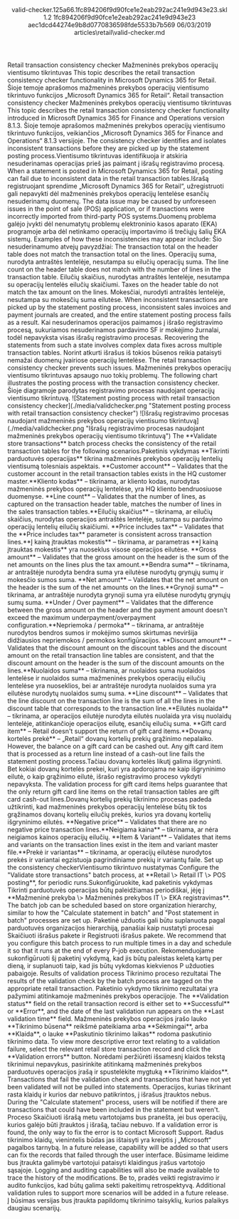 <?xml version="1.0" encoding="UTF-8"?>
<xliff xmlns:logoport="urn:logoport:xliffeditor:xliff-extras:1.0" xmlns:tilt="urn:logoport:xliffeditor:tilt-non-translatables:1.0" xmlns:xsi="http://www.w3.org/2001/XMLSchema-instance" xmlns="urn:oasis:names:tc:xliff:document:1.2" xmlns:xliffext="urn:microsoft:content:schema:xliffextensions" version="1.2" xsi:schemaLocation="urn:oasis:names:tc:xliff:document:1.2 xliff-core-1.2-transitional.xsd">
  <file datatype="xml" source-language="en-US" original="valid-checker.md" target-language="lt-LT">
    <header>
      <tool tool-company="Microsoft" tool-version="1.0-d915bc8" tool-name="mdxliff" tool-id="mdxliff"/>
      <xliffext:skl_file_name>valid-checker.125a66.1fc894206f9d90fce1e2eab292ac241e9d943e23.skl</xliffext:skl_file_name>
      <xliffext:version>1.2</xliffext:version>
      <xliffext:ms.openlocfilehash>1fc894206f9d90fce1e2eab292ac241e9d943e23</xliffext:ms.openlocfilehash>
      <xliffext:ms.sourcegitcommit>aec1dcd44274e9b8d0770836598fde5533b7b569</xliffext:ms.sourcegitcommit>
      <xliffext:ms.lasthandoff>06/03/2019</xliffext:ms.lasthandoff>
      <xliffext:ms.openlocfilepath>articles\retail\valid-checker.md</xliffext:ms.openlocfilepath>
    </header>
    <body>
      <group extype="content" id="content">
        <trans-unit xml:space="preserve" translate="yes" id="101" restype="x-metadata">
          <source>Retail transaction consistency checker</source>
        <target logoport:matchpercent="101" state="translated" state-qualifier="leveraged-tm">Mažmeninės prekybos operacijų vientisumo tikrintuvas</target></trans-unit>
        <trans-unit xml:space="preserve" translate="yes" id="102" restype="x-metadata">
          <source>This topic describes the retail transaction consistency checker functionality in Microsoft Dynamics 365 for Retail.</source>
        <target logoport:matchpercent="101" state="translated" state-qualifier="leveraged-tm">Šioje temoje aprašomos mažmeninės prekybos operacijų vientisumo tikrintuvo funkcijos „Microsoft Dynamics 365 for Retail“.</target></trans-unit>
        <trans-unit xml:space="preserve" translate="yes" id="103">
          <source>Retail transaction consistency checker</source>
        <target logoport:matchpercent="101" state="translated" state-qualifier="leveraged-tm">Mažmeninės prekybos operacijų vientisumo tikrintuvas</target></trans-unit>
        <trans-unit xml:space="preserve" translate="yes" id="104">
          <source>This topic describes the retail transaction consistency checker functionality introduced in Microsoft Dynamics 365 for Finance and Operations version 8.1.3.</source>
        <target logoport:matchpercent="101" state="translated" state-qualifier="leveraged-tm">Šioje temoje aprašomos mažmeninės prekybos operacijų vientisumo tikrintuvo funkcijos, veikiančios „Microsoft Dynamics 365 for Finance and Operations“ 8.1.3 versijoje.</target></trans-unit>
        <trans-unit xml:space="preserve" translate="yes" id="105">
          <source>The consistency checker identifies and isolates inconsistent transactions before they are picked up by the statement posting process.</source><target logoport:matchpercent="100" state="translated" state-qualifier="exact-match">Vientisumo tikrintuvas identifikuoja ir atskiria nesuderinamas operacijas prieš jas paimant į išrašų registravimo procesą.</target>
        </trans-unit>
        <trans-unit xml:space="preserve" translate="yes" id="106">
          <source>When a statement is posted in Microsoft Dynamics 365 for Retail, posting can fail due to inconsistent data in the retail transaction tables.</source><target logoport:matchpercent="91" state="translated" state-qualifier="fuzzy-match">Išrašą registruojant sprendime „Microsoft Dynamics 365 for Retail“, užregistruoti gali nepavykti dėl mažmeninės prekybos operacijų lentelėse esančių nesuderinamų duomenų.</target>
        </trans-unit>
        <trans-unit xml:space="preserve" translate="yes" id="107">
          <source>The data issue may be caused by unforeseen issues in the point of sale (POS) application, or if transactions were incorrectly imported from third-party POS systems.</source><target logoport:matchpercent="98" state="translated" state-qualifier="x-fuzzy-match-unedited">Duomenų problema galėjo įvykti dėl nenumatytų problemų elektroninio kasos aparato (EKA) programoje arba dėl netinkamo operacijų importavimo iš trečiųjų šalių EKA sistemų.</target>
        </trans-unit>
        <trans-unit xml:space="preserve" translate="yes" id="108">
          <source>Examples of how these inconsistencies may appear include:</source>
        <target logoport:matchpercent="101" state="translated" state-qualifier="leveraged-tm">Šio nesuderinamumo atvejų pavyzdžiai:</target></trans-unit>
        <trans-unit xml:space="preserve" translate="yes" id="109">
          <source>The transaction total on the header table does not match the transaction total on the lines.</source>
        <target logoport:matchpercent="101" state="translated" state-qualifier="leveraged-tm">Operacijų suma, nurodyta antraštės lentelėje, nesutampa su eilučių operacijų suma.</target></trans-unit>
        <trans-unit xml:space="preserve" translate="yes" id="110">
          <source>The line count on the header table does not match with the number of lines in the transaction table.</source>
        <target logoport:matchpercent="101" state="translated" state-qualifier="leveraged-tm">Eilučių skaičius, nurodytas antraštės lentelėje, nesutampa su operacijų lentelės eilučių skaičiumi.</target></trans-unit>
        <trans-unit xml:space="preserve" translate="yes" id="111">
          <source>Taxes on the header table do not match the tax amount on the lines.</source>
        <target logoport:matchpercent="101" state="translated" state-qualifier="leveraged-tm">Mokesčiai, nurodyti antraštės lentelėje, nesutampa su mokesčių suma eilutėse.</target></trans-unit>
        <trans-unit xml:space="preserve" translate="yes" id="112">
          <source>When inconsistent transactions are picked up by the statement posting process, inconsistent sales invoices and payment journals are created, and the entire statement posting process fails as a result.</source>
        <target logoport:matchpercent="101" state="translated" state-qualifier="leveraged-tm">Kai nesuderinamos operacijos paimamos į išrašo registravimo procesą, sukuriamos nesuderinamos pardavimo SF ir mokėjimo žurnalai, todėl nepavyksta visas išrašų registravimo procesas.</target></trans-unit>
        <trans-unit xml:space="preserve" translate="yes" id="113">
          <source>Recovering the statements from such a state involves complex data fixes across multiple transaction tables.</source>
        <target logoport:matchpercent="101" state="translated" state-qualifier="leveraged-tm">Norint atkurti išrašus iš tokios būsenos reikia pataisyti nemažai duomenų įvairiose operacijų lentelėse.</target></trans-unit>
        <trans-unit xml:space="preserve" translate="yes" id="114">
          <source>The retail transaction consistency checker prevents such issues.</source>
        <target logoport:matchpercent="101" state="translated" state-qualifier="leveraged-tm">Mažmeninės prekybos operacijų vientisumo tikrintuvas apsaugo nuo tokių problemų.</target></trans-unit>
        <trans-unit xml:space="preserve" translate="yes" id="115">
          <source>The following chart illustrates the posting process with the transaction consistency checker.</source>
        <target logoport:matchpercent="101" state="translated" state-qualifier="leveraged-tm">Šioje diagramoje parodytas registravimo procesas naudojant operacijų vientisumo tikrintuvą.</target></trans-unit>
        <trans-unit xml:space="preserve" translate="yes" id="116">
          <source><bpt id="p1">![</bpt>Statement posting process with retail transaction consistency checker<ept id="p1">]</ept><bpt id="p2">(./media/validchecker.png "</bpt>Statement posting process with retail transaction consistency checker<ept id="p2">")</ept></source>
        <target logoport:matchpercent="101" state="translated" state-qualifier="leveraged-tm"><bpt id="p1">![</bpt>Išrašų registravimo procesas naudojant mažmeninės prekybos operacijų vientisumo tikrintuvą<ept id="p1">]</ept><bpt id="p2">(./media/validchecker.png "</bpt>Išrašų registravimo procesas naudojant mažmeninės prekybos operacijų vientisumo tikrintuvą<ept id="p2">")</ept></target></trans-unit>
        <trans-unit xml:space="preserve" translate="yes" id="117">
          <source>The <bpt id="p1">**</bpt>Validate store transactions<ept id="p1">**</ept> batch process checks the consistency of the retail transaction tables for the following scenarios.</source><target logoport:matchpercent="98" state="translated" state-qualifier="fuzzy-match">Paketinis vykdymas <bpt id="p1">**</bpt>Tikrinti parduotuvės operacijas<ept id="p1">**</ept> tikrina mažmeninės prekybos operacijų lentelių vientisumą tolesniais aspektais.</target>
        </trans-unit>
        <trans-unit xml:space="preserve" translate="yes" id="118">
          <source><bpt id="p1">**</bpt>Customer account<ept id="p1">**</ept> – Validates that the customer account in the retail transaction tables exists in the HQ customer master.</source><target logoport:matchpercent="98" state="translated" state-qualifier="fuzzy-match"><bpt id="p1">**</bpt>Kliento kodas<ept id="p1">**</ept> – tikrinama, ar kliento kodas, nurodytas mažmeninės prekybos operacijų lentelėse, yra HQ kliento bendruosiuose duomenyse.</target>
        </trans-unit>
        <trans-unit xml:space="preserve" translate="yes" id="119">
          <source><bpt id="p1">**</bpt>Line count<ept id="p1">**</ept> – Validates that the number of lines, as captured on the transaction header table, matches the number of lines in the sales transaction tables.</source><target logoport:matchpercent="98" state="translated" state-qualifier="fuzzy-match"><bpt id="p1">**</bpt>Eilučių skaičius<ept id="p1">**</ept> – tikrinama, ar eilučių skaičius, nurodytas operacijos antraštės lentelėje, sutampa su pardavimo operacijų lentelių eilučių skaičiumi.</target>
        </trans-unit>
        <trans-unit xml:space="preserve" translate="yes" id="120">
          <source><bpt id="p1">**</bpt>Price includes tax<ept id="p1">**</ept> – Validates that the <bpt id="p2">**</bpt>Price includes tax<ept id="p2">**</ept> parameter is consistent across transaction lines.</source><target logoport:matchpercent="70" state="translated" state-qualifier="leveraged-mt"><bpt id="p1">**</bpt>Į kainą įtrauktas mokestis<ept id="p1">**</ept> – tikrinama, ar parametras <bpt id="p2">**</bpt>Į kainą įtrauktas mokestis<ept id="p2">**</ept> yra nuoseklus visose operacijos eilutėse.</target>
        </trans-unit>
        <trans-unit xml:space="preserve" translate="yes" id="121">
          <source><bpt id="p1">**</bpt>Gross amount<ept id="p1">**</ept> – Validates that the gross amount on the header is the sum of the net amounts on the lines plus the tax amount.</source><target logoport:matchpercent="70" state="translated" state-qualifier="leveraged-mt"><bpt id="p1">**</bpt>Bendra suma<ept id="p1">**</ept> – tikrinama, ar antraštėje nurodyta bendra suma yra eilutėse nurodytų grynųjų sumų ir mokesčio sumos suma.</target>
        </trans-unit>
        <trans-unit xml:space="preserve" translate="yes" id="122">
          <source><bpt id="p1">**</bpt>Net amount<ept id="p1">**</ept> – Validates that the net amount on the header is the sum of the net amounts on the lines.</source><target logoport:matchpercent="77" state="translated" state-qualifier="fuzzy-match"><bpt id="p1">**</bpt>Grynoji suma<ept id="p1">**</ept> – tikrinama, ar antraštėje nurodyta grynoji suma yra eilutėse nurodytų grynųjų sumų suma.</target>
        </trans-unit>
        <trans-unit xml:space="preserve" translate="yes" id="123">
          <source><bpt id="p1">**</bpt>Under / Over payment<ept id="p1">**</ept> – Validates that the difference between the gross amount on the header and the payment amount doesn't exceed the maximum underpayment/overpayment configuration.</source><target logoport:matchpercent="70" state="translated" state-qualifier="leveraged-mt"><bpt id="p1">**</bpt>Nepriemoka / permoka<ept id="p1">**</ept> – tikrinama, ar antraštėje nurodytos bendros sumos ir mokėjimo sumos skirtumas neviršija didžiausios nepriemokos / permokos konfigūracijos.</target>
        </trans-unit>
        <trans-unit xml:space="preserve" translate="yes" id="124">
          <source><bpt id="p1">**</bpt>Discount amount<ept id="p1">**</ept> – Validates that the discount amount on the discount tables and the discount amount on the retail transaction line tables are consistent, and that the discount amount on the header is the sum of the discount amounts on the lines.</source><target logoport:matchpercent="70" state="translated" state-qualifier="leveraged-mt"><bpt id="p1">**</bpt>Nuolaidos suma<ept id="p1">**</ept> – tikrinama, ar nuolaidos suma nuolaidos lentelėse ir nuolaidos suma mažmeninės prekybos operacijų eilučių lentelėse yra nuoseklios, bei ar antraštėje nurodyta nuolaidos suma yra eilutėse nurodytų nuolaidos sumų suma.</target>
        </trans-unit>
        <trans-unit xml:space="preserve" translate="yes" id="125">
          <source><bpt id="p1">**</bpt>Line discount<ept id="p1">**</ept> – Validates that the line discount on the transaction line is the sum of all the lines in the discount table that corresponds to the transaction line.</source><target logoport:matchpercent="70" state="translated" state-qualifier="leveraged-mt"><bpt id="p1">**</bpt>Eilutės nuolaida<ept id="p1">**</ept> – tikrinama, ar operacijos eilutėje nurodyta eilutės nuolaida yra visų nuolaidų lentelėje, atitinkančioje operacijos eilutę, esančių eilučių suma.</target>
        </trans-unit>
        <trans-unit xml:space="preserve" translate="yes" id="126">
          <source><bpt id="p1">**</bpt>Gift card item<ept id="p1">**</ept> – Retail doesn't support the return of gift card items.</source><target logoport:matchpercent="70" state="translated" state-qualifier="leveraged-mt"><bpt id="p1">**</bpt>Dovanų kortelės prekė<ept id="p1">**</ept> – „Retail“ dovanų kortelių prekių grąžinimo nepalaiko.</target>
        </trans-unit>
        <trans-unit xml:space="preserve" translate="yes" id="127">
          <source>However, the balance on a gift card can be cashed out. Any gift card item that is processed as a return line instead of a cash-out line fails the statement posting process.</source><target logoport:matchpercent="70" state="translated" state-qualifier="leveraged-mt">Tačiau dovanų kortelės likutį galima išgryninti. Bet kokiai dovanų kortelės prekei, kuri yra apdorojama ne kaip išgryninimo eilutė, o kaip grąžinimo eilutė, išrašo registravimo proceso vykdyti nepavyksta.</target>
        </trans-unit>
        <trans-unit xml:space="preserve" translate="yes" id="128">
          <source>The validation process for gift card items helps guarantee that the only return gift card line items on the retail transaction tables are gift card cash-out lines.</source><target logoport:matchpercent="70" state="translated" state-qualifier="leveraged-mt">Dovanų kortelių prekių tikrinimo procesas padeda užtikrinti, kad mažmeninės prekybos operacijų lentelėse būtų tik tos grąžinamos dovanų kortelių eilučių prekės, kurios yra dovanų kortelių išgryninimo eilutės.</target>
        </trans-unit>
        <trans-unit xml:space="preserve" translate="yes" id="129">
          <source><bpt id="p1">**</bpt>Negative price<ept id="p1">**</ept> – Validates that there are no negative price transaction lines.</source><target logoport:matchpercent="70" state="translated" state-qualifier="leveraged-mt"><bpt id="p1">**</bpt>Neigiama kaina<ept id="p1">**</ept> – tikrinama, ar nėra neigiamos kainos operacijų eilučių.</target>
        </trans-unit>
        <trans-unit xml:space="preserve" translate="yes" id="130">
          <source><bpt id="p1">**</bpt>Item &amp; Variant<ept id="p1">**</ept> – Validates that items and variants on the transaction lines exist in the item and variant master file.</source><target logoport:matchpercent="70" state="translated" state-qualifier="leveraged-mt"><bpt id="p1">**</bpt>Prekė ir variantas<ept id="p1">**</ept> – tikrinama, ar operacijų eilutėse nurodytos prekės ir variantai egzistuoja pagrindiniame prekių ir variantų faile.</target>
        </trans-unit>
        <trans-unit xml:space="preserve" translate="yes" id="131">
          <source>Set up the consistency checker</source><target logoport:matchpercent="100" state="translated" state-qualifier="exact-match">Vientisumo tikrintuvo nustatymas</target>
        </trans-unit>
        <trans-unit xml:space="preserve" translate="yes" id="132">
          <source>Configure the "Validate store transactions" batch process, at <bpt id="p1">**</bpt>Retail <ph id="ph1">\&gt;</ph> Retail IT <ph id="ph2">\&gt;</ph> POS posting<ept id="p1">**</ept>, for periodic runs.</source><target logoport:matchpercent="100" state="translated" state-qualifier="exact-match">Sukonfigūruokite, kad paketinis vykdymas Tikrinti parduotuvės operacijas būtų paleidžiamas periodiškai, įėję į <bpt id="p1">**</bpt>Mažmeninė prekyba <ph id="ph1">\&gt;</ph> Mažmeninės prekybos IT <ph id="ph2">\&gt;</ph> EKA registravimas<ept id="p1">**</ept>.</target>
        </trans-unit>
        <trans-unit xml:space="preserve" translate="yes" id="133">
          <source>The batch job can be scheduled based on store organization hierarchy, similar to how the "Calculate statement in batch" and "Post statement in batch" processes are set up.</source>
        <target logoport:matchpercent="101" state="translated" state-qualifier="leveraged-tm">Paketinė užduotis gali būtu suplanuota pagal parduotuvės organizacijos hierarchiją, panašiai kaip nustatyti procesai Skaičiuoti išrašus pakete ir Registruoti išrašus pakete.</target></trans-unit>
        <trans-unit xml:space="preserve" translate="yes" id="134">
          <source>We recommend that you configure this batch process to run multiple times in a day and schedule it so that it runs at the end of every P-job execution.</source>
        <target logoport:matchpercent="101" state="translated" state-qualifier="leveraged-tm">Rekomenduojame sukonfigūruoti šį paketinį vykdymą, kad jis būtų paleistas keletą kartų per dieną, ir suplanuoti taip, kad jis būtų vykdomas kiekvienos P užduoties pabaigoje.</target></trans-unit>
        <trans-unit xml:space="preserve" translate="yes" id="135">
          <source>Results of validation process</source>
        <target logoport:matchpercent="101" state="translated" state-qualifier="leveraged-tm">Tikrinimo proceso rezultatai</target></trans-unit>
        <trans-unit xml:space="preserve" translate="yes" id="136">
          <source>The results of the validation check by the batch process are tagged on the appropriate retail transaction.</source>
        <target logoport:matchpercent="101" state="translated" state-qualifier="leveraged-tm">Paketinio vykdymo tikrinimo rezultatai yra pažymimi atitinkamoje mažmeninės prekybos operacijoje.</target></trans-unit>
        <trans-unit xml:space="preserve" translate="yes" id="137">
          <source>The <bpt id="p1">**</bpt>Validation status<ept id="p1">**</ept> field on the retail transaction record is either set to <bpt id="p2">**</bpt>Successful<ept id="p2">**</ept> or <bpt id="p3">**</bpt>Error<ept id="p3">**</ept>, and the date of the last validation run appears on the <bpt id="p4">**</bpt>Last validation time<ept id="p4">**</ept> field.</source>
        <target logoport:matchpercent="101" state="translated" state-qualifier="leveraged-tm">Mažmeninės prekybos operacijos įrašo lauko <bpt id="p1">**</bpt>Tikrinimo būsena<ept id="p1">**</ept> reikšmė pateikiama arba <bpt id="p2">**</bpt>Sėkmingai<ept id="p2">**</ept>, arba <bpt id="p3">**</bpt>Klaida<ept id="p3">**</ept>, o lauke <bpt id="p4">**</bpt>Paskutinio tikrinimo laikas<ept id="p4">**</ept> rodoma paskutinio tikrinimo data.</target></trans-unit>
        <trans-unit xml:space="preserve" translate="yes" id="138">
          <source>To view more descriptive error text relating to a validation failure, select the relevant retail store transaction record and click the <bpt id="p1">**</bpt>Validation errors<ept id="p1">**</ept> button.</source>
        <target logoport:matchpercent="101" state="translated" state-qualifier="leveraged-tm">Norėdami peržiūrėti išsamesnį klaidos tekstą tikrinimui nepavykus, pasirinkite atitinkamą mažmeninės prekybos parduotuvės operacijos įrašą ir spustelėkite mygtuką <bpt id="p1">**</bpt>Tikrinimo klaidos<ept id="p1">**</ept>.</target></trans-unit>
        <trans-unit xml:space="preserve" translate="yes" id="139">
          <source>Transactions that fail the validation check and transactions that have not yet been validated will not be pulled into statements.</source>
        <target logoport:matchpercent="101" state="translated" state-qualifier="leveraged-tm">Operacijos, kurias tikrinant rasta klaidų ir kurios dar nebuvo patikrintos, į išrašus įtrauktos nebus.</target></trans-unit>
        <trans-unit xml:space="preserve" translate="yes" id="140">
          <source>During the "Calculate statement" process, users will be notified if there are transactions that could have been included in the statement but weren't.</source>
        <target logoport:matchpercent="101" state="translated" state-qualifier="leveraged-tm">Proceso Skaičiuoti išrašą metu vartotojams bus pranešta, jei bus operacijų, kurios galėjo būti įtrauktos į išrašą, tačiau nebuvo.</target></trans-unit>
        <trans-unit xml:space="preserve" translate="yes" id="141">
          <source>If a validation error is found, the only way to fix the error is to contact Microsoft Support.</source>
        <target logoport:matchpercent="101" state="translated" state-qualifier="leveraged-tm">Radus tikrinimo klaidų, vienintelis būdas jas ištaisyti yra kreiptis į „Microsoft“ pagalbos tarnybą.</target></trans-unit>
        <trans-unit xml:space="preserve" translate="yes" id="142">
          <source>In a future release, capability will be added so that users can fix the records that failed through the user interface.</source>
        <target logoport:matchpercent="101" state="translated" state-qualifier="leveraged-tm">Būsimame leidime bus įtraukta galimybė vartotojui pataisyti klaidingus įrašus vartotojo sąsajoje.</target></trans-unit>
        <trans-unit xml:space="preserve" translate="yes" id="143">
          <source>Logging and auditing capabilities will also be made available to trace the history of the modifications.</source>
        <target logoport:matchpercent="101" state="translated" state-qualifier="leveraged-tm">Be to, pradės veikti registravimo ir audito funkcijos, kad būtų galima sekti pakeitimų retrospektyvą.</target></trans-unit>
        <trans-unit xml:space="preserve" translate="yes" id="144">
          <source>Additional validation rules to support more scenarios will be added in a future release.</source>
        <target logoport:matchpercent="101" state="translated" state-qualifier="leveraged-tm">Į būsimas versijas bus įtraukta papildomų tikrinimo taisyklių, kurios palaikys daugiau scenarijų.</target></trans-unit>
      </group>
    </body>
  </file>
</xliff>